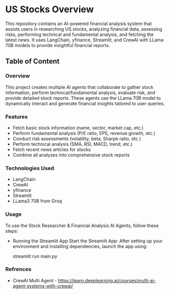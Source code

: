 # US Stocks Overview

This repository contains an AI-powered financial analysis system that assists users in researching US stocks, analyzing financial data, assessing risks, performing technical and fundamental analysis, and fetching the latest news. It uses LangChain, yfinance, Streamlit, and CrewAI with LLama 70B models to provide insightful financial reports.

## Table of Content

### Overview

This project creates multiple AI agents that collaborate to gather stock information, perform technical/fundamental analysis, evaluate risk, and provide detailed stock reports. These agents use the LLama 70B model to dynamically interact and generate financial insights tailored to user queries.

### Features

* Fetch basic stock information (name, sector, market cap, etc.)
* Perform fundamental analysis (P/E ratio, EPS, revenue growth, etc.)
* Conduct risk assessments (volatility, beta, Sharpe ratio, etc.)
* Perform technical analysis (SMA, RSI, MACD, trend, etc.)
* Fetch recent news articles for stocks
* Combine all analyses into comprehensive stock reports

### Technologies Used

* LangChain
* CrewAI
* yfinance
* Streamlit
* LLama3 70B from Groq

### Usage

To use the Stock Researcher & Financial Analysis AI Agents, follow these steps:

* Running the Streamlit App
  Start the Streamlit App: After setting up your environment and installing dependencies, launch the app using:

  streamlit run main.py

### Refrences

  * CrewAI Multi Agent - https://learn.deeplearning.ai/courses/multi-ai-agent-systems-with-crewai/
